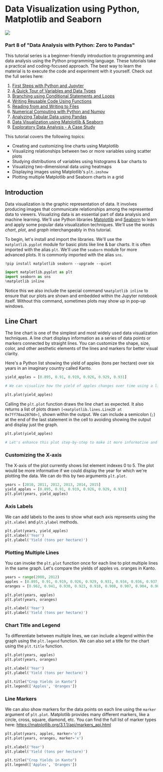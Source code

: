 # Data Visualization using Python, Matplotlib and Seaborn


![](https://i.imgur.com/9i806Rh.png)

### Part 8 of "Data Analysis with Python: Zero to Pandas"


This tutorial series is a beginner-friendly introduction to programming and data analysis using the Python programming language. These tutorials take a practical and coding-focused approach. The best way to learn the material is to execute the code and experiment with it yourself. Check out the full series here: 

1. [First Steps with Python and Jupyter](https://jovian.ai/aakashns/first-steps-with-python)
2. [A Quick Tour of Variables and Data Types](https://jovian.ai/aakashns/python-variables-and-data-types)
3. [Branching using Conditional Statements and Loops](https://jovian.ai/aakashns/python-branching-and-loops)
4. [Writing Reusable Code Using Functions](https://jovian.ai/aakashns/python-functions-and-scope)
5. [Reading from and Writing to Files](https://jovian.ai/aakashns/python-os-and-filesystem)
6. [Numerical Computing with Python and Numpy](https://jovian.ai/aakashns/python-numerical-computing-with-numpy)
7. [Analyzing Tabular Data using Pandas](https://jovian.ai/aakashns/python-pandas-data-analysis)
8. [Data Visualization using Matplotlib & Seaborn](https://jovian.ai/aakashns/python-matplotlib-data-visualization)
9. [Exploratory Data Analysis - A Case Study](https://jovian.ai/aakashns/python-eda-stackoverflow-survey)

This tutorial covers the following topics:

- Creating and customizing line charts using Matplotlib
- Visualizing relationships between two or more variables using scatter plots
- Studying distributions of variables using histograms & bar charts to 
- Visualizing two-dimensional data using heatmaps
- Displaying images using Matplotlib's `plt.imshow`
- Plotting multiple Matplotlib and Seaborn charts in a grid

## Introduction

Data visualization is the graphic representation of data. It involves producing images that communicate relationships among the represented data to viewers. Visualizing data is an essential part of data analysis and machine learning. We'll use Python libraries [Matplotlib](https://matplotlib.org) and [Seaborn](https://seaborn.pydata.org) to learn and apply some popular data visualization techniques. We'll use the words _chart_, _plot_, and _graph_ interchangeably in this tutorial.

To begin, let's install and import the libraries. We'll use the `matplotlib.pyplot` module for basic plots like line & bar charts. It is often imported with the alias `plt`. We'll use the `seaborn` module for more advanced plots. It is commonly imported with the alias `sns`.

```jupyter
!pip install matplotlib seaborn --upgrade --quiet
```

```python
import matplotlib.pyplot as plt
import seaborn as sns
%matplotlib inline
```

Notice this we also include the special command `%matplotlib inline` to ensure that our plots are shown and embedded within the Jupyter notebook itself. Without this command, sometimes plots may show up in pop-up windows.

## Line Chart

The line chart is one of the simplest and most widely used data visualization techniques. A line chart displays information as a series of data points or markers connected by straight lines. You can customize the shape, size, color, and other aesthetic elements of the lines and markers for better visual clarity.

Here's a Python list showing the yield of apples (tons per hectare) over six years in an imaginary country called Kanto.

```python
yield_apples = [0.895, 0.91, 0.919, 0.926, 0.929, 0.931]

# We can visualize how the yield of apples changes over time using a line chart. To draw a line chart, we can use the plt.plot function.

plt.plot(yield_apples)
```

Calling the `plt.plot` function draws the line chart as expected. It also returns a list of plots drawn `[<matplotlib.lines.Line2D at 0x7ff70aa20760>]`, shown within the output. We can include a semicolon (`;`) at the end of the last statement in the cell to avoiding showing the output and display just the graph.

```python
plt.plot(yield_apples)

# Let's enhance this plot step-by-step to make it more informative and beautiful.
```

### Customizing the X-axis

The X-axis of the plot currently shows list element indexes 0 to 5. The plot would be more informative if we could display the year for which we're plotting the data. We can do this by two arguments `plt.plot`.

```python
years = [2010, 2011, 2012, 2013, 2014, 2015]
yield_apples = [0.895, 0.91, 0.919, 0.926, 0.929, 0.931]
plt.plot(years, yield_apples)
```

### Axis Labels

We can add labels to the axes to show what each axis represents using the `plt.xlabel` and `plt.ylabel` methods.

```python
plt.plot(years, yield_apples)
plt.xlabel('Year')
plt.ylabel('Yield (tons per hectare)')
```

### Plotting Multiple Lines

You can invoke the `plt.plot` function once for each line to plot multiple lines in the same graph. Let's compare the yields of apples vs. oranges in Kanto.

```python
years = range(2000, 2012)
apples = [0.895, 0.91, 0.919, 0.926, 0.929, 0.931, 0.934, 0.936, 0.937, 0.9375, 0.9372, 0.939]
oranges = [0.962, 0.941, 0.930, 0.923, 0.918, 0.908, 0.907, 0.904, 0.901, 0.898, 0.9, 0.896, ]

plt.plot(years, apples)
plt.plot(years, oranges)

plt.xlabel('Year')
plt.ylabel('Yield (tons per hectare)')
```

### Chart Title and  Legend

To differentiate between multiple lines, we can include a legend within the graph using the `plt.legend` function. We can also set a title for the chart using the `plt.title` function.

```python
plt.plot(years, apples)
plt.plot(years, oranges)

plt.xlabel('Year')
plt.ylabel('Yield (tons per hectare)')

plt.title("Crop Yields in Kanto")
plt.legend(['Apples', 'Oranges'])
```

### Line Markers

We can also show markers for the data points on each line using the `marker` argument of `plt.plot`. Matplotlib provides many different markers, like a circle, cross, square, diamond, etc. You can find the full list of marker types here: https://matplotlib.org/3.1.1/api/markers_api.html

```python
plt.plot(years, apples, marker='o')
plt.plot(years, oranges, marker='x')

plt.xlabel('Year')
plt.ylabel('Yield (tons per hectare)')

plt.title("Crop Yields in Kanto")
plt.legend(['Apples', 'Oranges'])
```
